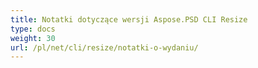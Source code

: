 ```yaml
---
title: Notatki dotyczące wersji Aspose.PSD CLI Resize
type: docs
weight: 30
url: /pl/net/cli/resize/notatki-o-wydaniu/
---
```

